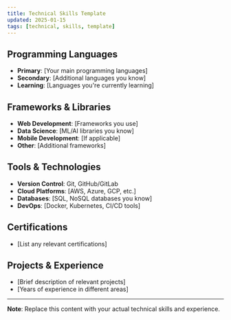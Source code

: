 ```yaml
---
title: Technical Skills Template
updated: 2025-01-15
tags: [technical, skills, template]
---
```


## Programming Languages
- **Primary**: [Your main programming languages]
- **Secondary**: [Additional languages you know]
- **Learning**: [Languages you're currently learning]

## Frameworks & Libraries
- **Web Development**: [Frameworks you use]
- **Data Science**: [ML/AI libraries you know]
- **Mobile Development**: [If applicable]
- **Other**: [Additional frameworks]

## Tools & Technologies
- **Version Control**: Git, GitHub/GitLab
- **Cloud Platforms**: [AWS, Azure, GCP, etc.]
- **Databases**: [SQL, NoSQL databases you know]
- **DevOps**: [Docker, Kubernetes, CI/CD tools]

## Certifications
- [List any relevant certifications]

## Projects & Experience
- [Brief description of relevant projects]
- [Years of experience in different areas]

---

**Note**: Replace this content with your actual technical skills and experience.
